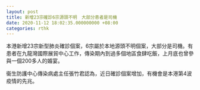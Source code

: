 ```yaml
---
layout: post
title: 新增23宗確診6宗源頭不明　大部分患者是司機
date: 2020-11-12 18:02:35.000000000 +08:00
categories: rthk
---
```


本港新增23宗新型肺炎確診個案，6宗屬於本地源頭不明個案，大部分是司機。有患者在九龍灣國際展貿中心工作，傳染期內到過多個地區食肆吃飯，上月底也曾參與一個200多人的婚宴。

衞生防護中心傳染病處主任張竹君認為，近日確診個案增加，有機會是本港第4波疫情的先兆。

